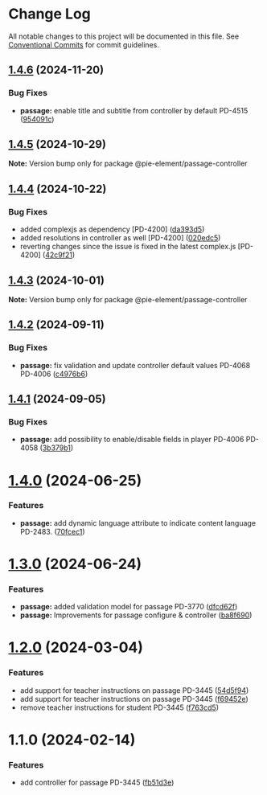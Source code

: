 # Change Log

All notable changes to this project will be documented in this file.
See [Conventional Commits](https://conventionalcommits.org) for commit guidelines.

## [1.4.6](https://github.com/pie-framework/pie-elements/compare/@pie-element/passage-controller@1.4.5...@pie-element/passage-controller@1.4.6) (2024-11-20)


### Bug Fixes

* **passage:** enable title and subtitle from controller by default PD-4515 ([954091c](https://github.com/pie-framework/pie-elements/commit/954091cf92cad508ad3b7200f40c92951752ec0d))





## [1.4.5](https://github.com/pie-framework/pie-elements/compare/@pie-element/passage-controller@1.4.4...@pie-element/passage-controller@1.4.5) (2024-10-29)

**Note:** Version bump only for package @pie-element/passage-controller





## [1.4.4](https://github.com/pie-framework/pie-elements/compare/@pie-element/passage-controller@1.4.3...@pie-element/passage-controller@1.4.4) (2024-10-22)


### Bug Fixes

* added complexjs as dependency [PD-4200] ([da393d5](https://github.com/pie-framework/pie-elements/commit/da393d5ae8ef52f17b47ccf32967410a9263180e))
* added resolutions in controller as well [PD-4200] ([020edc5](https://github.com/pie-framework/pie-elements/commit/020edc5f0bb5de6bf8f344efd0a3b9b0b16b9dc7))
* reverting changes since the issue is fixed in the latest complex.js [PD-4200] ([42c9f21](https://github.com/pie-framework/pie-elements/commit/42c9f216c4d29b051156489beb43fa7093667eb7))





## [1.4.3](https://github.com/pie-framework/pie-elements/compare/@pie-element/passage-controller@1.4.2...@pie-element/passage-controller@1.4.3) (2024-10-01)

**Note:** Version bump only for package @pie-element/passage-controller





## [1.4.2](https://github.com/pie-framework/pie-elements/compare/@pie-element/passage-controller@1.4.1...@pie-element/passage-controller@1.4.2) (2024-09-11)


### Bug Fixes

* **passage:** fix validation and update controller default values PD-4068 PD-4006 ([c4976b6](https://github.com/pie-framework/pie-elements/commit/c4976b664a441b225f5ebe47273a5a309cdfa9f7))





## [1.4.1](https://github.com/pie-framework/pie-elements/compare/@pie-element/passage-controller@1.4.0...@pie-element/passage-controller@1.4.1) (2024-09-05)


### Bug Fixes

* **passage:** add possibility to enable/disable fields in player PD-4006 PD-4058 ([3b379b1](https://github.com/pie-framework/pie-elements/commit/3b379b18684c3a337b3405a3517e429b4017b51f))





# [1.4.0](https://github.com/pie-framework/pie-elements/compare/@pie-element/passage-controller@1.3.0...@pie-element/passage-controller@1.4.0) (2024-06-25)


### Features

* **passage:** add dynamic language attribute to indicate content language PD-2483. ([70fcec1](https://github.com/pie-framework/pie-elements/commit/70fcec177c1a920ccc1ea024875e82d2050afa50))





# [1.3.0](https://github.com/pie-framework/pie-elements/compare/@pie-element/passage-controller@1.2.0...@pie-element/passage-controller@1.3.0) (2024-06-24)


### Features

* **passage:** added validation model for passage PD-3770 ([dfcd62f](https://github.com/pie-framework/pie-elements/commit/dfcd62f8abb79226a8875f938328a97372bfcc79))
* **passage:** Improvements for passage configure & controller ([ba8f690](https://github.com/pie-framework/pie-elements/commit/ba8f690d60a2faca8eaacf36bae5b80cff18f894))





# [1.2.0](https://github.com/pie-framework/pie-elements/compare/@pie-element/passage-controller@1.1.0...@pie-element/passage-controller@1.2.0) (2024-03-04)


### Features

* add support for teacher instructions on passage PD-3445 ([54d5f94](https://github.com/pie-framework/pie-elements/commit/54d5f94b927068585eb7666e1f5ef23e0daad9eb))
* add support for teacher instructions on passage PD-3445 ([f69452e](https://github.com/pie-framework/pie-elements/commit/f69452e920300bd67cd714e298d8c0fc96cf40c4))
* remove teacher instructions for student PD-3445 ([f763cd5](https://github.com/pie-framework/pie-elements/commit/f763cd576a8503807722a91a9ab4f0d24c4623e7))





# 1.1.0 (2024-02-14)


### Features

* add controller for passage PD-3445 ([fb51d3e](https://github.com/pie-framework/pie-elements/commit/fb51d3ef2181009e939a1310f1f7dc4769ef404d))
